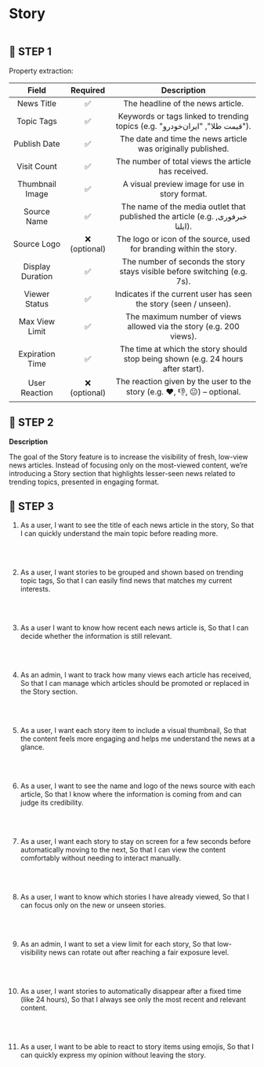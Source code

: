 <summary><h1 style="display: inline-block;border: none">Story</h1></summary>

## 📝 STEP 1

Property extraction:

|          Field           | Required |                                Description                                |
| :----------------------: | :------: | :-----------------------------------------------------------------------: |
|     News Title     |    ✅    |                    The headline of the news article.                         |
|      Topic Tags      |    ✅    |                      Keywords or tags linked to trending topics (e.g. "قیمت طلا", "ایران‌خودرو").                        |
|    Publish Date      |    ✅    | The date and time the news article was originally published. |
| Visit Count |    ✅    |             The number of total views the article has received.            |
| Thumbnail Image |    ✅    |            A visual preview image for use in story format.             |
| Source Name |    ✅    |            The name of the media outlet that published the article (e.g. خبرفوری, ایلنا).           |
| Source Logo |    ❌ (optional)    |             The logo or icon of the source, used for branding within the story.           |
| Display Duration |    ✅    |             The number of seconds the story stays visible before switching (e.g. 7s).           |
| Viewer Status |    ✅    |             Indicates if the current user has seen the story (seen / unseen).            |
| Max View Limit |    ✅    |            The maximum number of views allowed via the story (e.g. 200 views).             |
| Expiration Time |    ✅    |            The time at which the story should stop being shown (e.g. 24 hours after start).            |
| User Reaction |    ❌ (optional)   |             The reaction given by the user to the story (e.g. ❤️, 👎, 😐) – optional.             |

## 📝 STEP 2

**Description**

The goal of the Story feature is to increase the visibility of fresh, low-view news articles.
Instead of focusing only on the most-viewed content, we’re introducing a Story section that highlights lesser-seen news related to trending topics, presented in  engaging format.

## 📝 STEP 3

1. As a user,
I want to see the title of each news article in the story,
So that I can quickly understand the main topic before reading more.
<br />
<br />

2. As a user,
I want stories to be grouped and shown based on trending topic tags,
So that I can easily find news that matches my current interests.
<br />
<br />

3. As a user
I want to know how recent each news article is,
So that I can decide whether the information is still relevant.
<br />
<br />

4. As an admin,
I want to track how many views each article has received,
So that I can manage which articles should be promoted or replaced in the Story section.
<br />
<br />

5. As a user,
I want each story item to include a visual thumbnail,
So that the content feels more engaging and helps me understand the news at a glance.
<br />
<br />

6. As a user,
I want to see the name and logo of the news source with each article,
So that I know where the information is coming from and can judge its credibility.
<br />
<br />

7. As a user,
I want each story to stay on screen for a few seconds before automatically moving to the next,
So that I can view the content comfortably without needing to interact manually.
<br />
<br />

8. As a user,
I want to know which stories I have already viewed,
So that I can focus only on the new or unseen stories.
<br />
<br />


9. As an admin,
I want to set a view limit for each story,
So that low-visibility news can rotate out after reaching a fair exposure level.
<br />
<br />


10. As a user,
I want stories to automatically disappear after a fixed time (like 24 hours),
So that I always see only the most recent and relevant content.
<br />
<br />

11. As a user,
I want to be able to react to story items using emojis,
So that I can quickly express my opinion without leaving the story.
<br />
<br />
